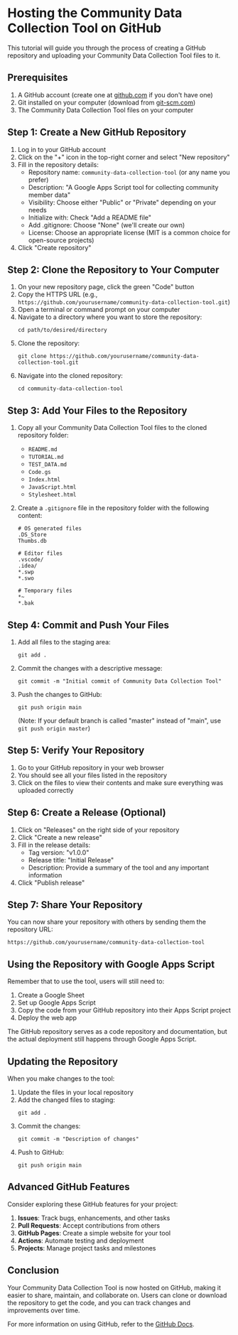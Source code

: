 # Hosting the Community Data Collection Tool on GitHub

This tutorial will guide you through the process of creating a GitHub repository and uploading your Community Data Collection Tool files to it.

## Prerequisites

1. A GitHub account (create one at [github.com](https://github.com/) if you don't have one)
2. Git installed on your computer (download from [git-scm.com](https://git-scm.com/downloads))
3. The Community Data Collection Tool files on your computer

## Step 1: Create a New GitHub Repository

1. Log in to your GitHub account
2. Click on the "+" icon in the top-right corner and select "New repository"
3. Fill in the repository details:
   - Repository name: `community-data-collection-tool` (or any name you prefer)
   - Description: "A Google Apps Script tool for collecting community member data"
   - Visibility: Choose either "Public" or "Private" depending on your needs
   - Initialize with: Check "Add a README file"
   - Add .gitignore: Choose "None" (we'll create our own)
   - License: Choose an appropriate license (MIT is a common choice for open-source projects)
4. Click "Create repository"

## Step 2: Clone the Repository to Your Computer

1. On your new repository page, click the green "Code" button
2. Copy the HTTPS URL (e.g., `https://github.com/yourusername/community-data-collection-tool.git`)
3. Open a terminal or command prompt on your computer
4. Navigate to a directory where you want to store the repository:
   ```
   cd path/to/desired/directory
   ```
5. Clone the repository:
   ```
   git clone https://github.com/yourusername/community-data-collection-tool.git
   ```
6. Navigate into the cloned repository:
   ```
   cd community-data-collection-tool
   ```

## Step 3: Add Your Files to the Repository

1. Copy all your Community Data Collection Tool files to the cloned repository folder:
   - `README.md`
   - `TUTORIAL.md`
   - `TEST_DATA.md`
   - `Code.gs`
   - `Index.html`
   - `JavaScript.html`
   - `Stylesheet.html`

2. Create a `.gitignore` file in the repository folder with the following content:
   ```
   # OS generated files
   .DS_Store
   Thumbs.db
   
   # Editor files
   .vscode/
   .idea/
   *.swp
   *.swo
   
   # Temporary files
   *~
   *.bak
   ```

## Step 4: Commit and Push Your Files

1. Add all files to the staging area:
   ```
   git add .
   ```

2. Commit the changes with a descriptive message:
   ```
   git commit -m "Initial commit of Community Data Collection Tool"
   ```

3. Push the changes to GitHub:
   ```
   git push origin main
   ```
   (Note: If your default branch is called "master" instead of "main", use `git push origin master`)

## Step 5: Verify Your Repository

1. Go to your GitHub repository in your web browser
2. You should see all your files listed in the repository
3. Click on the files to view their contents and make sure everything was uploaded correctly

## Step 6: Create a Release (Optional)

1. Click on "Releases" on the right side of your repository
2. Click "Create a new release"
3. Fill in the release details:
   - Tag version: "v1.0.0"
   - Release title: "Initial Release"
   - Description: Provide a summary of the tool and any important information
4. Click "Publish release"

## Step 7: Share Your Repository

You can now share your repository with others by sending them the repository URL:
```
https://github.com/yourusername/community-data-collection-tool
```

## Using the Repository with Google Apps Script

Remember that to use the tool, users will still need to:

1. Create a Google Sheet
2. Set up Google Apps Script
3. Copy the code from your GitHub repository into their Apps Script project
4. Deploy the web app

The GitHub repository serves as a code repository and documentation, but the actual deployment still happens through Google Apps Script.

## Updating the Repository

When you make changes to the tool:

1. Update the files in your local repository
2. Add the changed files to staging:
   ```
   git add .
   ```
3. Commit the changes:
   ```
   git commit -m "Description of changes"
   ```
4. Push to GitHub:
   ```
   git push origin main
   ```

## Advanced GitHub Features

Consider exploring these GitHub features for your project:

1. **Issues**: Track bugs, enhancements, and other tasks
2. **Pull Requests**: Accept contributions from others
3. **GitHub Pages**: Create a simple website for your tool
4. **Actions**: Automate testing and deployment
5. **Projects**: Manage project tasks and milestones

## Conclusion

Your Community Data Collection Tool is now hosted on GitHub, making it easier to share, maintain, and collaborate on. Users can clone or download the repository to get the code, and you can track changes and improvements over time.

For more information on using GitHub, refer to the [GitHub Docs](https://docs.github.com/).
